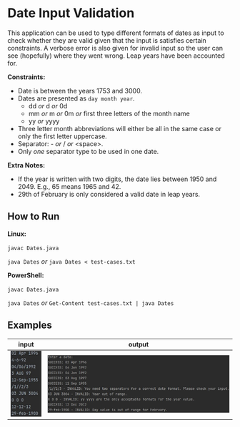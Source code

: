 # Date Input Validation

This application can be used to type different formats of dates as input to check whether they are valid given that the input is satisfies certain constraints. A verbose error is also given for invalid input so the user can see (hopefully) where they went wrong. Leap years have been accounted for.

**Constraints:**

* Date is between the years 1753 and 3000.
* Dates are presented as `day month year`.
    * dd *or* d *or* 0d
    * mm *or* m *or* 0m *or* first three letters of the month name
    * yy *or* yyyy
* Three letter month abbreviations will either be all in the same case or only the first letter uppercase.
* Separator: - *or* / *or* \<space>.
* Only *one* separator type to be used in one date.

**Extra Notes:**

* If the year is written with two digits, the date lies between 1950 and 2049. E.g., 65 means 1965 and 42.
* 29th of February is only considered a valid date in leap years.

## How to Run
**Linux:**

`javac Dates.java`

`java Dates` *or* `java Dates < test-cases.txt`

**PowerShell:**

`javac Dates.java`

`java Dates` *or* `Get-Content test-cases.txt | java Dates`


## Examples
| input | output |
| --- | --- |
|![sample input](sample-input.jpg) |![sample output](sample-output.jpg) |
